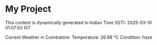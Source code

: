 # My Project

This content is dynamically generated in Indian Time (IST): 2025-03-10 01:07:50 IST


Current Weather in Coimbatore:
Temperature: 26.88 °C
Condition: haze
